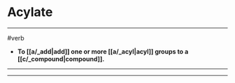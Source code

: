 # Acylate
---
#verb
- **To [[a/_add|add]] one or more [[a/_acyl|acyl]] groups to a [[c/_compound|compound]].**
---
---

